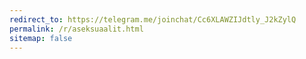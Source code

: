 ```yaml
---
redirect_to: https://telegram.me/joinchat/Cc6XLAWZIJdtly_J2kZylQ
permalink: /r/aseksuaalit.html
sitemap: false
---
```

